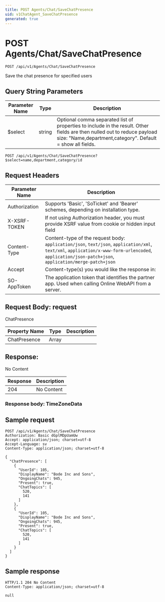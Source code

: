 ```yaml
---
title: POST Agents/Chat/SaveChatPresence
uid: v1ChatAgent_SaveChatPresence
generated: true
---
```


# POST Agents/Chat/SaveChatPresence

```http
POST /api/v1/Agents/Chat/SaveChatPresence
```

Save the chat presence for specified users







## Query String Parameters

| Parameter Name | Type |  Description |
|----------------|------|--------------|
| $select | string |  Optional comma separated list of properties to include in the result. Other fields are then nulled out to reduce payload size: "Name,department,category". Default = show all fields. |

```http
POST /api/v1/Agents/Chat/SaveChatPresence?$select=name,department,category/id
```


## Request Headers

| Parameter Name | Description |
|----------------|-------------|
| Authorization  | Supports 'Basic', 'SoTicket' and 'Bearer' schemes, depending on installation type. |
| X-XSRF-TOKEN   | If not using Authorization header, you must provide XSRF value from cookie or hidden input field |
| Content-Type | Content-type of the request body: `application/json`, `text/json`, `application/xml`, `text/xml`, `application/x-www-form-urlencoded`, `application/json-patch+json`, `application/merge-patch+json` |
| Accept         | Content-type(s) you would like the response in:  |
| SO-AppToken | The application token that identifies the partner app. Used when calling Online WebAPI from a server. |

## Request Body: request 

ChatPresence 

| Property Name | Type |  Description |
|----------------|------|--------------|
| ChatPresence | Array |  |

## Response:

No Content

| Response | Description |
|----------------|-------------|
| 204 | No Content |

### Response body: TimeZoneData


## Sample request

```http!
POST /api/v1/Agents/Chat/SaveChatPresence
Authorization: Basic dGplMDpUamUw
Accept: application/json; charset=utf-8
Accept-Language: sv
Content-Type: application/json; charset=utf-8

{
  "ChatPresence": [
    {
      "UserId": 105,
      "DisplayName": "Bode Inc and Sons",
      "OngoingChats": 945,
      "Present": true,
      "ChatTopics": [
        520,
        141
      ]
    },
    {
      "UserId": 105,
      "DisplayName": "Bode Inc and Sons",
      "OngoingChats": 945,
      "Present": true,
      "ChatTopics": [
        520,
        141
      ]
    }
  ]
}
```

## Sample response

```http_
HTTP/1.1 204 No Content
Content-Type: application/json; charset=utf-8

null
```